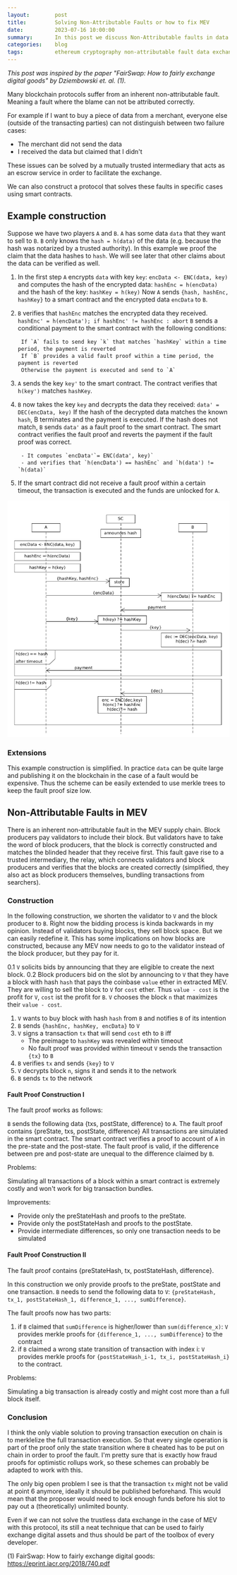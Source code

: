 ```yaml
---
layout:        post
title:         Solving Non-Attributable Faults or how to fix MEV
date:          2023-07-16 10:00:00
summary:       In this post we discuss Non-Attributable faults in data exchange and a protocol that can fix them. As well as a protocol for fixing the non-attributable fault inherent in the current MEV builder architecture.
categories:    blog
tags:          ethereum cryptography non-attributable fault data exchange
---
```


_This post was inspired by the paper "FairSwap: How to fairly exchange digital goods" by Dziembowski et. al. (1)._

Many blockchain protocols suffer from an inherent non-attributable fault. Meaning a fault where the blame can not be attributed correctly. 

For example if I want to buy a piece of data from a merchant, everyone else (outside of the transacting parties) can not distinguish between two failure cases: 
- The merchant did not send the data
- I received the data but claimed that I didn't

These issues can be solved by a mutually trusted intermediary that acts as an escrow service in order to facilitate the exchange.

We can also construct a protocol that solves these faults in specific cases using smart contracts.

## Example construction

Suppose we have two players `A` and `B`.
`A` has some data `data` that they want to sell to `B`.
`B` only knows the `hash = h(data)` of the data (e.g. because the hash was notarized by a trusted authority). In this example we proof the claim that the data hashes to `hash`. We will see later that other claims about the data can be verified as well.

1. In the first step `A` encrypts `data` with key `key`:
	`encData <- ENC(data, key)`
	and computes the hash of the encrypted data:
	`hashEnc = h(encData)`
	and the hash of the key:
	`hashKey = h(key)`
	Now `A` sends `{hash, hashEnc, hashKey}` to a smart contract and the encrypted data `encData` to `B`.

2. `B` verifies that `hashEnc` matches the encrypted data they received.
	`hashEnc' = h(encData'); if hashEnc' != hashEnc : abort`
	`B` sends a conditional payment to the smart contract with the following conditions:

		If `A` fails to send key `k` that matches `hashKey` within a time period, the payment is reverted
		If `B` provides a valid fault proof within a time period, the payment is reverted
		Otherwise the payment is executed and send to `A`

3. `A` sends the key `key'` to the smart contract. The contract verifies that `h(key')` matches `hashKey`.

4. `B` now takes the key `key` and decrypts the data they received:
	`data' = DEC(encData, key)`
	If the hash of the decrypted data matches the known `hash`, B terminates and the payment is executed.
	If the hash does not match, `B` sends `data'` as a fault proof to the smart contract.
	The smart contract verifies the fault proof and reverts the payment if the fault proof was correct.

		- It computes `encData'`= ENC(data', key)` 
		- and verifies that `h(encData') == hashEnc` and `h(data') != `h(data)`

5. If the smart contract did not receive a fault proof within a certain timeout, the transaction is executed and the funds are unlocked for `A`.

![Example Construction](https://raw.githubusercontent.com/MariusVanDerWijden/mariusvanderwijden.github.io/master/_posts/non-attributable-fault.png)

### Extensions

This example construction is simplified. In practice `data` can be quite large and publishing it on the blockchain in the case of a fault would be expensive. Thus the scheme can be easily extended to use merkle trees to keep the fault proof size low.

## Non-Attributable Faults in MEV 

There is an inherent non-attributable fault in the MEV supply chain. 
Block producers pay validators to include their block. But validators have to take the word of block producers, that the block is correctly constructed and matches the blinded header that they receive first. This fault gave rise to a trusted intermediary, the relay, which connects validators and block producers and verifies that the blocks are created correctly (simplified, they also act as block producers themselves, bundling transactions from searchers). 

### Construction

In the following construction, we shorten the validator to `V` and the block producer to `B`.
Right now the bidding process is kinda backwards in my opinion. Instead of validators buying blocks, they sell block space. But we can easily redefine it. This has some implications on how blocks are constructed, because any MEV now needs to go to the validator instead of the block producer, but they pay for it.

0.1 `V` solicits bids by announcing that they are eligible to create the next block.
0.2 Block producers bid on the slot by announcing to `V` that they have a block with hash `hash` that pays the coinbase `value` ether in extracted MEV. They are willing to sell the block to `V` for `cost` ether. Thus `value - cost` is the profit for `V`, `cost` ist the profit for `B`. `V` chooses the block `n` that maximizes their `value - cost`. 

1. `V` wants to buy block with hash `hash` from `B` and notifies `B` of its intention
2. `B` sends `{hashEnc, hashKey, encData}` to `V` 
3. `V` signs a transaction `tx` that will send `cost` eth to `B` iff
	- The preimage to `hashKey` was revealed within timeout
	- No fault proof was provided within timeout
	`V` sends the transaction `{tx}` to `B`
4. `B` verifies `tx` and sends `{key}` to `V`
5. `V` decrypts block `n`, signs it and sends it to the network
6. `B` sends `tx` to the network

#### Fault Proof Construction I

The fault proof works as follows:

`B` sends the following data {txs, postState, difference} to `A`.
The fault proof contains {preState, txs, postState, difference}
All transactions are simulated in the smart contract. The smart contract verifies a proof to account of `A` in the pre-state and the post-state.
The fault proof is valid, if the difference between pre and post-state are unequal to the difference claimed by `B`. 

Problems:

Simulating all transactions of a block within a smart contract is extremely costly and won't work for big transaction bundles.

Improvements:
- Provide only the preStateHash and proofs to the preState.
- Provide only the postStateHash and proofs to the postState.
- Provide intermediate differences, so only one transaction needs to be simulated

#### Fault Proof Construction II

The fault proof contains {preStateHash, tx, postStateHash, difference}.

In this construction we only provide proofs to the preState, postState and one transaction.
`B` needs to send the following data to `V`: `{preStateHash, tx_1, postStateHash_1, difference_1, ..., sumDifference}`.

The fault proofs now has two parts:
1. if `B` claimed that `sumDifference` is higher/lower than `sum(difference_x)`:
	`V` provides merkle proofs for `{difference_1, ..., sumDifference}` to the contract
2. if `B` claimed a wrong state transition of transaction with index i:
	`V` provides merkle proofs for `{postStateHash_i-1, tx_i, postStateHash_i}` to the contract.

Problems:

Simulating a big transaction is already costly and might cost more than a full block itself.

### Conclusion

I think the only viable solution to proving transaction execution on chain is to merklelize the full transaction execution. So that every single operation is part of the proof only the state transition where `B` cheated has to be put on chain in order to proof the fault.
I'm pretty sure that is exactly how fraud proofs for optimistic rollups work, so these schemes can probably be adapted to work with this.

The only big open problem I see is that the transaction `tx` might not be valid at point 6 anymore, ideally it should be published beforehand. This would mean that the proposer would need to lock enough funds before his slot to pay out a (theoretically) unlimited bounty. 

Even if we can not solve the trustless data exchange in the case of MEV with this protocol, its still a neat technique that can be used to fairly exchange digital assets and thus should be part of the toolbox of every developer.


(1) FairSwap: How to fairly exchange digital goods: https://eprint.iacr.org/2018/740.pdf